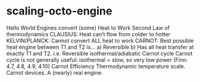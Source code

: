 # scaling-octo-engine
Hello World Engines convert (some) Heat to Work
Second Law of thermodynamics
CLAUSIUS: Heat can’t flow from colder to hotter
KELVIN/PLANCK: Cannot convert ALL heat to work
CARNOT: Best possible heat engine between T1 and T2 is...
a) Reversible
b) Has all heat transfer at exactly T1 and T2.
i.e. Reversible isothermal/adiabatic Carnot cycle
Carnot cycle is not generally useful: isothermal = slow, so very low power
(Finn: 4.7, 4.8, 4.9, 4.10)
Carnot Efficiency
Thermodynamic temperature scale.
Carnot devices.
A (nearly) real engine.
